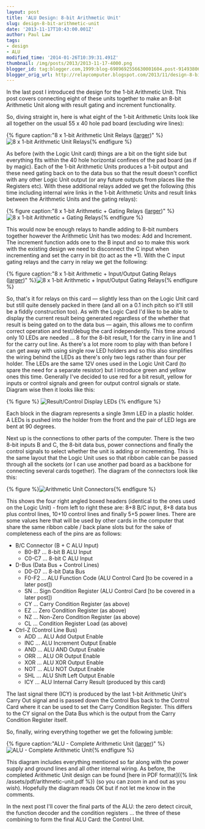 ```yaml
---
layout: post
title: 'ALU Design: 8-bit Arithmetic Unit'
slug: design-8-bit-arithmetic-unit
date: '2013-11-17T10:43:00.001Z'
author: Paul Law
tags:
- design
- ALU
modified_time: '2014-01-26T10:39:31.491Z'
thumbnail: /img/posts/2013/2013-11-17-4000.png
blogger_id: tag:blogger.com,1999:blog-6989692556630001604.post-9149380662838298177
blogger_orig_url: http://relaycomputer.blogspot.com/2013/11/design-8-bit-arithmetic-unit.html
---
```


In the last post I introduced the design for the 1-bit 
Arithmetic Unit. This post covers connecting eight of these units together to 
make an 8-bit Arithmetic Unit along with result gating and increment 
functionality.

So, diving straight in, here is what eight of the 
1-bit Arithmetic Units look like all together on the usual 55 x 40 hole pad 
board (excluding wire lines):

{% figure caption:"8 x 1-bit Arithmetic Unit Relays ([larger](/assets/img/posts/2013/2013-11-17-1000.png))" %}![8 x 1-bit Arithmetic Unit Relays](/assets/img/posts/2013/2013-11-17-0000.png){% endfigure %}

As 
before (with the Logic Unit card) things are a bit on the tight side but 
everything fits within the 40 hole horizontal confines of the pad board (as if 
by magic). Each of the 1-bit Arithmetic Units produces a 1-bit output and 
these need gating back on to the data bus so that the result doesn't conflict 
with any other Logic Unit output (or any future outputs from places like the 
Registers etc). With these additional relays added we get the following (this 
time including internal wire links in the 1-bit Arithmetic Units and result 
links between the Arithmetic Units and the gating relays):

{% figure caption:"8 x 1-bit Arithmetic + Gating Relays ([larger](/assets/img/posts/2013/2013-11-17-1001.png))" %}![8 x 1-bit Arithmetic + Gating Relays](/assets/img/posts/2013/2013-11-17-0001.png){% endfigure %}

This would now be enough relays to handle adding to 8-bit numbers 
together however the Arithmetic Unit has two modes: Add and Increment. The 
increment function adds one to the B input and so to make this work with the 
existing design we need to disconnect the C input when incrementing and set 
the carry in bit (to act as the +1). With the C input gating relays and the 
carry in relay we get the following:

{% figure caption:"8 x 1-bit Arithmetic + Input/Output Gating Relays ([larger](/assets/img/posts/2013/2013-11-17-1002.png))" %}![8 x 1-bit Arithmetic + Input/Output Gating Relays](/assets/img/posts/2013/2013-11-17-0002.png){% endfigure %}

So, that's it for relays on this card — slightly less than on the 
Logic Unit card but still quite densely packed in there (and all on a 0.1 inch 
pitch so it'll still be a fiddly construction too). As with the Logic Card I'd 
like to be able to display the current result being generated regardless of 
the whether that result is being gated on to the data bus — again, this allows 
me to confirm correct operation and test/debug the card independently. This 
time around only 10 LEDs are needed ... 8 for the 8-bit result, 1 for the 
carry in line and 1 for the carry out line. As there's a lot more room to play 
with than before I can get away with using single row LED holders and so this 
also simplifies the wiring behind the LEDs as there's only two legs rather 
than four per holder. The LEDs are the same 12V ones used in the Logic Unit 
Card (to spare the need for a separate resistor) but I introduce green and 
yellow ones this time. Generally I've decided to use red for a bit result, 
yellow for inputs or control signals and green for output control signals or 
state. Diagram wise then it looks like this:

{% figure %}
![Result/Control Display LEDs](/assets/img/posts/2013/2013-11-17-0003.png)
{% endfigure %}

Each block in the diagram 
represents a single 3mm LED in a plastic holder. A LEDs is pushed into the 
holder from the front and the pair of LED legs are bent at 90 degrees.

Next up is the connections to other parts of the computer. There is 
the two 8-bit inputs B and C, the 8-bit data bus, power connections and 
finally the control signals to select whether the unit is adding or 
incrementing. This is the same layout that the Logic Unit uses so that ribbon 
cable can be passed through all the sockets (or I can use another pad board as 
a backbone for connecting several cards together). The diagram of the 
connectors look like this:

{% figure %}![Arithmetic Unit Connectors](/assets/img/posts/2013/2013-11-17-0004.png){% endfigure %}

This shows the four right angled 
boxed headers (identical to the ones used on the Logic Unit) - from left to 
right these are: 8+8 B/C input, 8+8 data bus plus control lines, 10+10 control 
lines and finally 5+5 power lines. There are some values here that will be 
used by other cards in the computer that share the same ribbon cable / back 
plane slots but for the sake of completeness each of the pins are as 
follows:

* B/C Connector (B + C ALU Input)
  * B0-B7 ... 8-bit B ALU Input
  * C0-C7 ... 8-bit C ALU Input
* D-Bus (Data Bus + Control Lines)
  * D0-D7 ... 8-bit Data Bus
  * F0-F2 ... ALU Function Code (ALU Control Card [to be covered in a later post])
  * SN ... Sign Condition Register (ALU Control Card [to be covered in a later post])
  * CY ... Carry Condition Register (as above)
  * EZ ... Zero Condition Register (as above)
  * NZ ... Non-Zero Condition Register (as above)
  * CL ... Condition Register Load (as above)
* Ctrl-Z (Control Line Bus)
  * ADD ... ALU Add Output Enable
  * INC ... ALU Increment Output Enable
  * AND ... ALU AND Output Enable
  * ORR ... ALU OR Output Enable
  * XOR ... ALU XOR Output Enable
  * NOT ... ALU NOT Output Enable
  * SHL ... ALU Shift Left Output Enable
  * ICY ... ALU Internal Carry Result (produced by this card)

The last signal there (ICY) is produced by the last 
1-bit Arithmetic Unit's Carry Out signal and is passed down the Control Bus 
back to the Control Card where it can be used to set the Carry Condition 
Register. This differs to the CY signal on the Data Bus which is the output 
from the Carry Condition Register itself.

So, finally, wiring 
everything together we get the following jumble:

{% figure caption:"ALU - Complete Arithmetic Unit ([larger](/assets/img/posts/2013/2013-11-17-1003.png))" %}![ALU - Complete Arithmetic Unit](/assets/img/posts/2013/2013-11-17-0005.png){% endfigure %}

This 
diagram includes everything mentioned so far along with the power supply and 
ground lines and all other internal wiring. As before, the completed 
Arithmetic Unit design can be found [here in PDF format]({% link /assets/pdf/arithmetic-unit.pdf %}) (so you can zoom in and out as you 
wish). Hopefully the diagram reads OK but if not let me know in the 
comments.

In the next post I'll cover the final parts of the ALU: 
the zero detect circuit, the function decoder and the condition registers ... 
the three of these combining to form the final ALU Card: the Control Unit.
